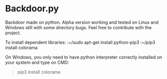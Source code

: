 # Backdoor.py
Backdoor made on python. Alpha version working and tested on Linux and Windows still with some directory bugs.
Feel free to contribute with the project.

To install dependent libraries:
:~/sudo apt-get install python-pip3
:~/pip3 install colorama

On Windows, you only need to have python interpreter correctly installed on your system and type on CMD:
>pip3 install colorama
